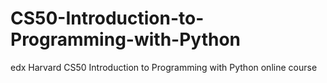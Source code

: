 # CS50-Introduction-to-Programming-with-Python
edx Harvard CS50 Introduction to Programming with Python online course
